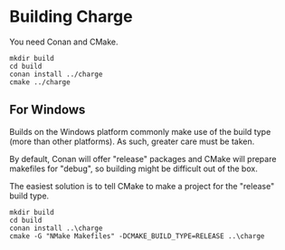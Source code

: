 # Building Charge

You need Conan and CMake.

```
mkdir build
cd build
conan install ../charge
cmake ../charge
```


## For Windows

Builds on the Windows platform commonly make use of the build type (more than other platforms).  As such, greater care must be taken.

By default, Conan will offer "release" packages and CMake will prepare makefiles for "debug", so building might be difficult out of the box.

The easiest solution is to tell CMake to make a project for the "release" build type.

```
mkdir build
cd build
conan install ..\charge
cmake -G "NMake Makefiles" -DCMAKE_BUILD_TYPE=RELEASE ..\charge
```
